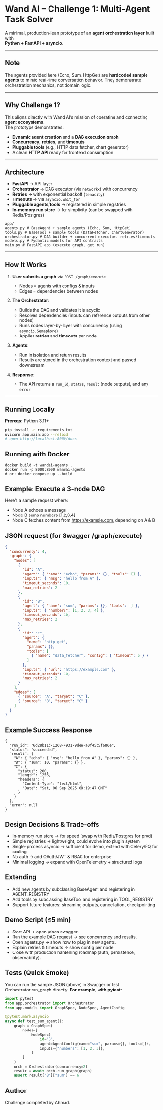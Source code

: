 # Wand AI – Challenge 1: Multi-Agent Task Solver

A minimal, production-lean prototype of an **agent orchestration layer** built with  
**Python + FastAPI + asyncio**.

---

## Note
The agents provided here (Echo, Sum, HttpGet) are **hardcoded sample agents** to mimic real-time conversation behavior. They demonstrate orchestration mechanics, not domain logic.

---

## Why Challenge 1?
This aligns directly with Wand AI’s mission of operating and connecting **agent ecosystems**.  
The prototype demonstrates:

- **Dynamic agent creation** and a **DAG execution graph**
- **Concurrency**, **retries**, and **timeouts**
- **Pluggable tools** (e.g., HTTP data fetcher, chart generator)
- A clean **HTTP API** ready for frontend consumption

---

## Architecture
- **FastAPI** → API layer  
- **Orchestrator** → DAG executor (via `networkx`) with concurrency  
- **Retries** → with exponential backoff (`tenacity`)  
- **Timeouts** → via `asyncio.wait_for`  
- **Pluggable agents/tools** → registered in simple registries  
- **In-memory run store** → for simplicity (can be swapped with Redis/Postgres)
```
app/
agents.py # BaseAgent + sample agents (Echo, Sum, HttpGet)
tools.py # BaseTool + sample tools (DataFetcher, ChartGenerator)
orchestrator.py # DAG builder + concurrent executor, retries/timeouts
models.py # Pydantic models for API contracts
main.py # FastAPI app (execute graph, get run)
```

---

## How It Works

1. **User submits a graph** via `POST /graph/execute`  
   - Nodes = agents with configs & inputs  
   - Edges = dependencies between nodes  

2. **The Orchestrator**:  
   - Builds the DAG and validates it is acyclic  
   - Resolves dependencies (inputs can reference outputs from other nodes)  
   - Runs nodes layer-by-layer with concurrency (using `asyncio.Semaphore`)  
   - Applies **retries** and **timeouts** per node  

3. **Agents**:  
   - Run in isolation and return results  
   - Results are stored in the orchestration context and passed downstream  

4. **Response**:  
   - The API returns a `run_id`, `status`, `result` (node outputs), and any `error`  

---

## Running Locally
**Prereqs:** Python 3.11+

```bash
pip install -r requirements.txt
uvicorn app.main:app --reload
# open http://localhost:8000/docs
```
## Running with Docker
```
docker build -t wandai-agents .
docker run -p 8000:8000 wandai-agents
# or: docker compose up --build
```
## Example: Execute a 3-node DAG

Here’s a sample request where:
* Node A echoes a message
* Node B sums numbers [1,2,3,4]
* Node C fetches content from https://example.com, depending on A & B

## JSON request (for Swagger /graph/execute)
```json
{
  "concurrency": 4,
  "graph": {
    "nodes": [
      {
        "id": "A",
        "agent": { "name": "echo", "params": {}, "tools": [] },
        "inputs": { "msg": "hello from A" },
        "timeout_seconds": 10,
        "max_retries": 2
      },
      {
        "id": "B",
        "agent": { "name": "sum", "params": {}, "tools": [] },
        "inputs": { "numbers": [1, 2, 3, 4] },
        "timeout_seconds": 10,
        "max_retries": 2
      },
      {
        "id": "C",
        "agent": {
          "name": "http_get",
          "params": {},
          "tools": [
            { "name": "data_fetcher", "config": { "timeout": 5 } }
          ]
        },
        "inputs": { "url": "https://example.com" },
        "timeout_seconds": 10,
        "max_retries": 2
      }
    ],
    "edges": [
      { "source": "A", "target": "C" },
      { "source": "B", "target": "C" }
    ]
  }
}
```
## Example Success Response
```
{
  "run_id": "6d28b11d-1268-4931-9dee-a0f45b5f686e",
  "status": "succeeded",
  "result": {
    "A": { "echo": { "msg": "hello from A" }, "params": {} },
    "B": { "sum": 10, "params": {} },
    "C": {
      "status": 200,
      "length": 1256,
      "headers": {
        "Content-Type": "text/html",
        "Date": "Sat, 06 Sep 2025 08:19:47 GMT"
      }
    }
  },
  "error": null
}
```
## Design Decisions & Trade-offs

* In-memory run store → for speed (swap with Redis/Postgres for prod)
* Simple registries → lightweight, could evolve into plugin system
* Single-process asyncio → sufficient for demo, extend with Celery/RQ for scaling
* No auth → add OAuth/JWT & RBAC for enterprise
* Minimal logging → expand with OpenTelemetry + structured logs

## Extending

* Add new agents by subclassing BaseAgent and registering in AGENT_REGISTRY
* Add tools by subclassing BaseTool and registering in TOOL_REGISTRY
* Support future features: streaming outputs, cancellation, checkpointing

## Demo Script (≤5 min)

* Start API → open /docs swagger.
* Run the example DAG request → see concurrency and results.
* Open agents.py → show how to plug in new agents.
* Explain retries & timeouts → show config per node.
* Close with production hardening roadmap (auth, persistence, observability).

## Tests (Quick Smoke)

You can run the sample JSON (above) in Swagger or test Orchestrator.run_graph directly.
**For example, with pytest:**
```python
import pytest
from app.orchestrator import Orchestrator
from app.models import GraphSpec, NodeSpec, AgentConfig

@pytest.mark.asyncio
async def test_sum_agent():
    graph = GraphSpec(
        nodes=[
            NodeSpec(
                id="B",
                agent=AgentConfig(name="sum", params={}, tools=[]),
                inputs={"numbers": [1, 2, 3]},
            )
        ]
    )
    orch = Orchestrator(concurrency=2)
    result = await orch.run_graph(graph)
    assert result["B"]["sum"] == 6
```

## Author
Challenge completed by Ahmad.